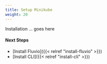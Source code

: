 ```yaml
---
title: Setup Minikube
weight: 20
---
```


Installation ... goes here

#### Next Steps
* [Install Fluvio]({{< relref "install-fluvio" >}})
* [Install CLI]({{< relref "install-cli" >}})
